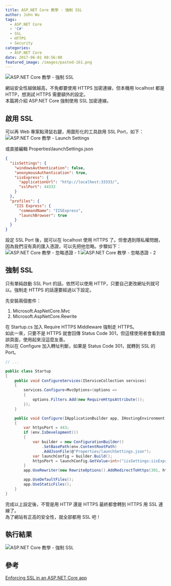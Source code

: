 ```yaml
---
title: ASP.NET Core 教學 - 強制 SSL
author: John Wu
tags:
  - ASP.NET Core
  - 'C#'
  - SSL
  - HTTPS
  - Security
categories:
  - ASP.NET Core
date: 2017-06-01 08:56:00
featured_image: /images/pasted-161.png
---
```

![ASP.NET Core 教學 - 強制 SSL](/images/pasted-161.png)

網站安全性越做越高，不免都要使用 HTTPS 加密連線，但本機用 localhost 都是 HTTP，想測試 HTTPS 需要額外的設定。  
本篇將介紹 ASP.NET Core 強制使用 SSL 加密連線。  

<!-- more -->

## 啟用 SSL

可以再 Web 專案點滑鼠右鍵，用圖形化的工具啟用 SSL Port，如下：  
![ASP.NET Core 教學 - Launch Settings](/images/pasted-158.png)

或直接編輯 Properties\launchSettings.json  
```json
{
  "iisSettings": {
    "windowsAuthentication": false,
    "anonymousAuthentication": true,
    "iisExpress": {
      "applicationUrl": "http://localhost:33333/",
      "sslPort": 44333
    }
  },
  "profiles": {
    "IIS Express": {
      "commandName": "IISExpress",
      "launchBrowser": true
    }
  }
}
```

設定 SSL Port 後，就可以在 localhost 使用 HTTPS 了。但會遇到隱私權問題，因為我們沒有真的匯入憑證，可以先把他忽略。步驟如下：  
![ASP.NET Core 教學 - 忽略憑證 - 1](/images/pasted-159.png)
![ASP.NET Core 教學 - 忽略憑證 - 2](/images/pasted-160.png)

## 強制 SSL

只有單純啟動 SSL Port 的話，依然可以使用 HTTP，只要自己更改網址列就可以。強制走 HTTPS 的話還要經過以下設定。 

先安裝兩個套件：  
1. Microsoft.AspNetCore.Mvc  
2. Microsoft.AspNetCore.Rewrite  

在 Startup.cs 加入 Require HTTPS Middleware 強制走 HTTPS。  
如此一來，只要不是 HTTPS 就會回傳 Status Code 301，但這樣使用者會看到錯誤頁面，使用起來沒這麼友善。  
所以在 Configure 加入轉址判斷，如果是 Status Code 301，就轉到 SSL 的 Port。
```cs
// ...

public class Startup
{
    public void ConfigureServices(IServiceCollection services)
    {
        services.Configure<MvcOptions>(options =>
        {
            options.Filters.Add(new RequireHttpsAttribute());
        });
    }

    public void Configure(IApplicationBuilder app, IHostingEnvironment env)
    {
        var httpsPort = 443;
        if (env.IsDevelopment())
        {
            var builder = new ConfigurationBuilder()
                .SetBasePath(env.ContentRootPath)
                .AddJsonFile(@"Properties/launchSettings.json");
            var launchConfig = builder.Build();
            httpsPort = launchConfig.GetValue<int>("iisSettings:iisExpress:sslPort");
        }
        app.UseRewriter(new RewriteOptions().AddRedirectToHttps(301, httpsPort));

        app.UseDefaultFiles();
        app.UseStaticFiles();
    }
}
```

完成以上設定後，不管是用 HTTP 還是 HTTPS 最終都會轉到 HTTPS 用 SSL 連線了。  
為了網站有正高的安全性，就全部都用 SSL 吧！

## 執行結果

![ASP.NET Core 教學 - 強制 SSL](/images/pasted-161.png)

## 參考

[Enforcing SSL in an ASP.NET Core app](https://docs.microsoft.com/en-us/aspnet/core/security/enforcing-ssl)